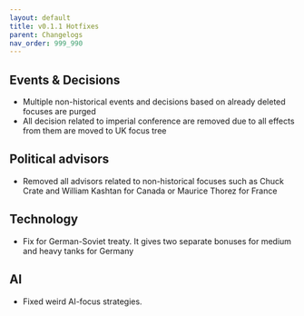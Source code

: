 ```yaml
---
layout: default
title: v0.1.1 Hotfixes
parent: Changelogs
nav_order: 999_990
---
```

## Events & Decisions
* Multiple non-historical events and decisions based on already deleted focuses are purged
* All decision related to imperial conference are removed due to all effects from them are moved to UK focus tree
## Political advisors
* Removed all advisors related to non-historical focuses such as Chuck Crate and William Kashtan for Canada or Maurice Thorez for France
## Technology
* Fix for German-Soviet treaty. It gives two separate bonuses for medium and heavy tanks for Germany
## AI
* Fixed weird AI-focus strategies.